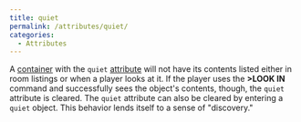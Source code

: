 ```yaml
---
title: quiet
permalink: /attributes/quiet/
categories: 
  - Attributes
---
```


A [container](attributes/container/) with the `quiet`
[attribute](attributes/) will not have its contents listed
either in room listings or when a player looks at it. If the player uses
the **&gt;LOOK IN** command and successfully sees the object's contents,
though, the `quiet` attribute is cleared. The `quiet` attribute can also
be cleared by entering a `quiet` object. This behavior lends itself to a
sense of "discovery."

